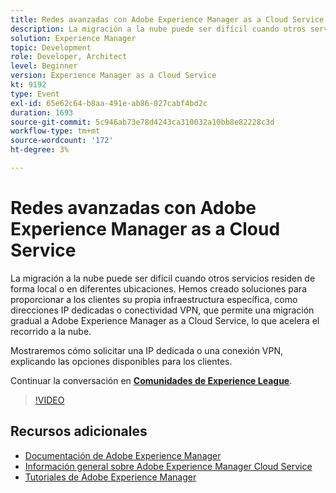 ```yaml
---
title: Redes avanzadas con Adobe Experience Manager as a Cloud Service
description: La migración a la nube puede ser difícil cuando otros servicios residen de forma local o en diferentes ubicaciones. Hemos creado soluciones para proporcionar a los clientes su propia infraestructura específica, como direcciones IP dedicadas o conectividad VPN, que permite una migración gradual a Adobe Experience Manager as a Cloud Service, lo que acelera el recorrido a la nube.
solution: Experience Manager
topic: Development
role: Developer, Architect
level: Beginner
version: Experience Manager as a Cloud Service
kt: 9192
type: Event
exl-id: 65e62c64-b8aa-491e-ab86-027cabf4bd2c
duration: 1693
source-git-commit: 5c946ab73e78d4243ca310032a10bb8e82228c3d
workflow-type: tm+mt
source-wordcount: '172'
ht-degree: 3%

---
```


# Redes avanzadas con Adobe Experience Manager as a Cloud Service

La migración a la nube puede ser difícil cuando otros servicios residen de forma local o en diferentes ubicaciones.  Hemos creado soluciones para proporcionar a los clientes su propia infraestructura específica, como direcciones IP dedicadas o conectividad VPN, que permite una migración gradual a Adobe Experience Manager as a Cloud Service, lo que acelera el recorrido a la nube.

Mostraremos cómo solicitar una IP dedicada o una conexión VPN, explicando las opciones disponibles para los clientes.

Continuar la conversación en **[Comunidades de Experience League](https://adobe.ly/3EUTdAo)**.

>[!VIDEO](https://video.tv.adobe.com/v/337898/?quality=12&learn=on&hidetitle=true)

## Recursos adicionales

- [Documentación de Adobe Experience Manager](https://experienceleague.adobe.com/docs/experience-manager-cloud-service.html?lang=es)
- [Información general sobre Adobe Experience Manager Cloud Service](https://experienceleague.adobe.com/docs/experience-manager-cloud-service/overview/home.html?lang=es)
- [Tutoriales de Adobe Experience Manager](https://experienceleague.adobe.com/docs/experience-manager-tutorials.html?lang=es)
